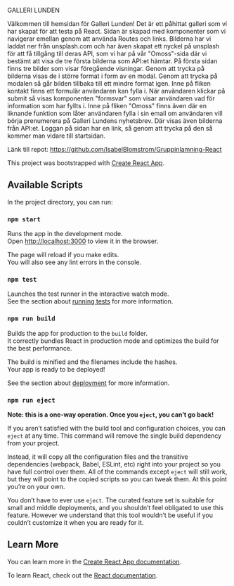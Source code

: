 GALLERI LUNDEN

Välkommen till hemsidan för Galleri Lunden! 
Det är ett påhittat galleri som vi har skapat för att testa på React. Sidan är skapad med komponenter som vi navigerar emellan
genom att använda Routes och links. Bilderna har vi laddat ner från unsplash.com och har även skapat ett nyckel på unsplash för att få tillgång till deras API, som
vi har på vår "Omoss"-sida där vi bestämt att visa de tre första bilderna som API:et hämtar.
På första sidan finns tre bilder som visar föregående visningar. Genom att trycka på bilderna visas de i större format i form av
en modal. Genom att trycka på modalen så går bilden tillbaka till ett mindre format igen. 
Inne på fliken kontakt finns ett formulär användaren kan fylla i. När användaren klickar på submit så visas komponenten "formsvar" som 
visar användaren vad för information som har fyllts i. 
Inne på fliken "Omoss" finns även där en liknande funktion som låter användaren fylla i sin email om användaren vill börja prenumerera 
på Galleri Lundens nyhetsbrev. Där visas även bilderna från API:et. 
Loggan på sidan har en link, så genom att trycka på den så kommer man vidare till startsidan. 

Länk till repot: https://github.com/IsabelBlomstrom/Gruppinlamning-React


This project was bootstrapped with [Create React App](https://github.com/facebook/create-react-app).

## Available Scripts

In the project directory, you can run:

### `npm start`

Runs the app in the development mode.<br />
Open [http://localhost:3000](http://localhost:3000) to view it in the browser.

The page will reload if you make edits.<br />
You will also see any lint errors in the console.

### `npm test`

Launches the test runner in the interactive watch mode.<br />
See the section about [running tests](https://facebook.github.io/create-react-app/docs/running-tests) for more information.

### `npm run build`

Builds the app for production to the `build` folder.<br />
It correctly bundles React in production mode and optimizes the build for the best performance.

The build is minified and the filenames include the hashes.<br />
Your app is ready to be deployed!

See the section about [deployment](https://facebook.github.io/create-react-app/docs/deployment) for more information.

### `npm run eject`

**Note: this is a one-way operation. Once you `eject`, you can’t go back!**

If you aren’t satisfied with the build tool and configuration choices, you can `eject` at any time. This command will remove the single build dependency from your project.

Instead, it will copy all the configuration files and the transitive dependencies (webpack, Babel, ESLint, etc) right into your project so you have full control over them. All of the commands except `eject` will still work, but they will point to the copied scripts so you can tweak them. At this point you’re on your own.

You don’t have to ever use `eject`. The curated feature set is suitable for small and middle deployments, and you shouldn’t feel obligated to use this feature. However we understand that this tool wouldn’t be useful if you couldn’t customize it when you are ready for it.

## Learn More

You can learn more in the [Create React App documentation](https://facebook.github.io/create-react-app/docs/getting-started).

To learn React, check out the [React documentation](https://reactjs.org/).
